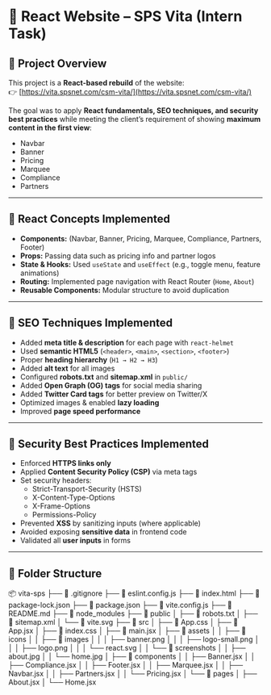 # 📖 React Website – SPS Vita (Intern Task)

## 🔹 Project Overview

This project is a **React-based rebuild** of the website:  
👉 [https://vita.spsnet.com/csm-vita/](https://vita.spsnet.com/csm-vita/)

The goal was to apply **React fundamentals, SEO techniques, and security best practices** while meeting the client’s requirement of showing **maximum content in the first view**:

- Navbar
- Banner
- Pricing
- Marquee
- Compliance
- Partners

---

## 🔹 React Concepts Implemented

- **Components:** (Navbar, Banner, Pricing, Marquee, Compliance, Partners, Footer)
- **Props:** Passing data such as pricing info and partner logos
- **State & Hooks:** Used `useState` and `useEffect` (e.g., toggle menu, feature animations)
- **Routing:** Implemented page navigation with React Router (`Home`, `About`)
- **Reusable Components:** Modular structure to avoid duplication

---

## 🔹 SEO Techniques Implemented

- Added **meta title & description** for each page with `react-helmet`
- Used **semantic HTML5** (`<header>`, `<main>`, `<section>`, `<footer>`)
- Proper **heading hierarchy** (`H1 → H2 → H3`)
- Added **alt text** for all images
- Configured **robots.txt** and **sitemap.xml** in `public/`
- Added **Open Graph (OG) tags** for social media sharing
- Added **Twitter Card tags** for better preview on Twitter/X
- Optimized images & enabled **lazy loading**
- Improved **page speed performance**

---

## 🔹 Security Best Practices Implemented

- Enforced **HTTPS links only**
- Applied **Content Security Policy (CSP)** via meta tags
- Set security headers:
  - Strict-Transport-Security (HSTS)
  - X-Content-Type-Options
  - X-Frame-Options
  - Permissions-Policy
- Prevented **XSS** by sanitizing inputs (where applicable)
- Avoided exposing **sensitive data** in frontend code
- Validated all **user inputs** in forms

---

## 🔹 Folder Structure

📦 vita-sps
├── 📄 .gitignore
├── 📄 eslint.config.js
├── 📄 index.html
├── 📄 package-lock.json
├── 📄 package.json
├── 📄 vite.config.js
├── 📄 README.md
├── 📁 node_modules
├── 📁 public
│ ├── 📄 robots.txt
│ ├── 📄 sitemap.xml
│ └── 📄 vite.svg
├── 📁 src
│ ├── 📄 App.css
│ ├── 📄 App.jsx
│ ├── 📄 index.css
│ ├── 📄 main.jsx
│ ├── 📁 assets
│ │ ├── 📁 icons
│ │ ├── 📁 images
│ │ │ ├── banner.png
│ │ │ ├── logo-small.png
│ │ │ ├── logo.png
│ │ │ └── react.svg
│ │ └── 📁 screenshots
│ │ ├── about.jpg
│ │ └── home.jpg
│ ├── 📁 components
│ │ ├── Banner.jsx
│ │ ├── Compliance.jsx
│ │ ├── Footer.jsx
│ │ ├── Marquee.jsx
│ │ ├── Navbar.jsx
│ │ ├── Partners.jsx
│ │ └── Pricing.jsx
│ └── 📁 pages
│ ├── About.jsx
│ └── Home.jsx
